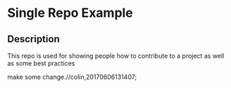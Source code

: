 # Single Repo Example

## Description
This repo is used for showing people how to contribute to a project as well as some best practices

make some change.//colin,20170606131407;
